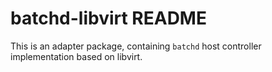 batchd-libvirt README
=====================

This is an adapter package, containing `batchd` host controller implementation based on libvirt.
